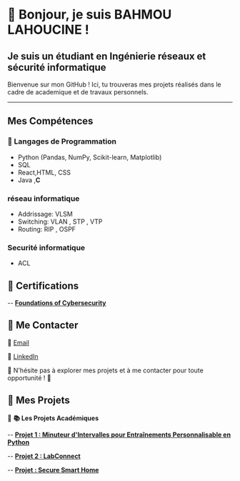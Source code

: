 # 👋 Bonjour, je suis BAHMOU LAHOUCINE !

## Je suis un étudiant en Ingénierie réseaux et sécurité informatique

Bienvenue sur mon GitHub ! Ici, tu trouveras mes projets réalisés dans le cadre de academique et de travaux personnels.

---

##  Mes Compétences

### 🔹 Langages de Programmation
- Python (Pandas, NumPy, Scikit-learn, Matplotlib)
- SQL
- React,HTML, CSS
- Java ,**C**

### réseau informatique
- Addrissage: VLSM
- Switching: VLAN , STP , VTP
- Routing: RIP , OSPF

### Securité informatique
- ACL

## 📌 Certifications 
-- [**Foundations of Cybersecurity**](https://www.coursera.org/account/accomplishments/verify/Z6RF0TH2QSCS)

## 📩 Me Contacter  

📧 [Email](mailto:bahmoulahoucine@gmail.com)  

🔗 [LinkedIn](https://www.linkedin.com/in/lahoucine-bahmou-953b47299/)

🚀 N'hésite pas à explorer mes projets et à me contacter pour toute opportunité ! 🚀  
## 📌 Mes Projets 

🔷 **📚 Les Projets Académiques**

-- [**Projet 1 : Minuteur d'Intervalles pour Entraînements Personnalisable en Python**](https://github.com/lahoucineBhm/Minuteur-d-Intervalles-pour-Entra-nements-Personnalisable-en-Python)

-- [**Projet 2 : LabConnect**](https://github.com/IlyasMAJDOUBI/LabConnect)

-- [**Projet : Secure Smart Home**](https://github.com/lahoucineBhm/Secure-Smart-Home)
 
